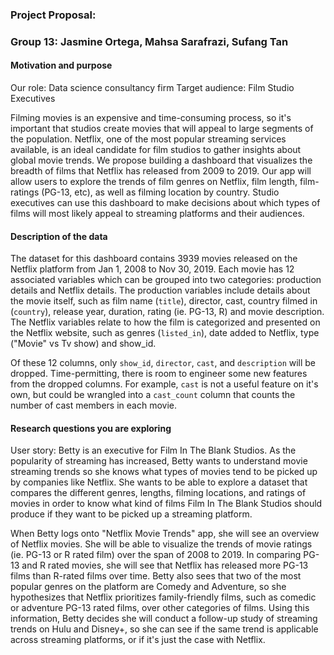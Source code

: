 ### Project Proposal: 
### Group 13: Jasmine Ortega, Mahsa Sarafrazi, Sufang Tan

#### Motivation and purpose

Our role: Data science consultancy firm 
Target audience: Film Studio Executives

Filming movies is an expensive and time-consuming process, so it's important that studios create movies that will appeal to large segments of the population. Netflix, one of the most popular streaming services available, is an ideal candidate for film studios to gather insights about global movie trends. We propose building a dashboard that visualizes the breadth of films that Netflix has released from 2009 to 2019. Our app will allow users to explore the trends of film genres on Netflix, film length, film-ratings (PG-13, etc), as well as filming location by country. Studio executives can use this dashboard to make decisions about which types of films will most likely appeal to streaming platforms and their audiences.


#### Description of the data


The dataset for this dashboard contains 3939 movies released on the Netflix platform from Jan 1, 2008 to Nov 30, 2019. Each movie has 12 associated variables which can be grouped into two categories: production details and Netflix details. The production variables include details about the movie itself, such as film name (`title`), director, cast, country filmed in (`country`), release year, duration, rating (ie. PG-13, R) and movie description. The Netflix variables relate to how the film is categorized and presented on the Netflix website, such as genres (`listed_in`), date added to Netflix, type ("Movie" vs Tv show) and show_id. 

Of these 12 columns, only `show_id`, `director`, `cast`, and `description` will be dropped. Time-permitting, there is room to engineer some new features from the dropped columns. For example, `cast` is not a useful feature on it's own, but could be wrangled into a `cast_count` column that counts the number of cast members in each movie.


#### Research questions you are exploring

User story:
Betty is an executive for Film In The Blank Studios. As the popularity of streaming has increased, Betty wants to understand movie streaming trends so she knows what types of movies tend to be picked up by companies like Netflix. She wants to be able to explore a dataset that compares the different genres, lengths, filming locations, and ratings of movies in order to know what kind of films Film In The Blank Studios should produce if they want to be picked up a streaming platform. 

When Betty logs onto "Netflix Movie Trends" app, she will see an overview of Netflix movies. She will be able to visualize the trends of movie ratings (ie. PG-13 or R rated film) over the span of 2008 to 2019. In comparing PG-13 and R rated movies, she will see that Netflix has released more PG-13 films than R-rated films over time. Betty also sees that two of the most popular genres on the platform are Comedy and Adventure, so she hypothesizes that Netflix prioritizes family-friendly films, such as comedic or adventure PG-13 rated films, over other categories of films. Using this information, Betty decides she will conduct a follow-up study of streaming trends on Hulu and Disney+, so she can see if the same trend is applicable across streaming platforms, or if it's just the case with Netflix. 